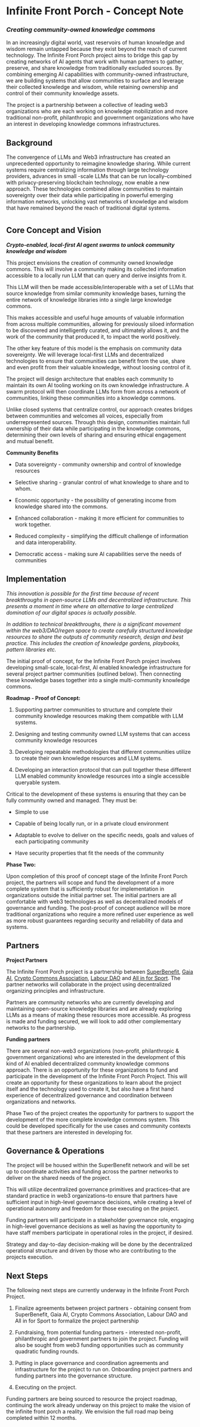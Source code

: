 # Infinite Front Porch - Concept Note

### **_Creating community-owned knowledge commons_**

In an increasingly digital world, vast reservoirs of human knowledge and wisdom remain untapped because they exist beyond the reach of current technology. The Infinite Front Porch project aims to bridge this gap by creating networks of AI agents that work with human partners to gather, preserve, and share knowledge from traditionally excluded sources. By combining emerging AI capabilities with community-owned infrastructure, we are building systems that allow communities to surface and leverage their collected knowledge and wisdom, while retaining ownership and control of their community knowledge assets. 

The project is a partnership between a collective of leading web3 organizations who are each working on knowledge mobilization and more traditional non-profit, philanthropic and government organizations who have an interest in developing knowledge commons infrastructures. 

## Background 

The convergence of LLMs and Web3 infrastructure has created an unprecedented opportunity to reimagine knowledge sharing. While current systems require centralizing information through large technology providers, advances in small -scale LLMs that can be run locally–combined with privacy-preserving blockchain technology, now enable a new approach. These technologies combined allow communities to maintain sovereignty over their data while participating in powerful emerging information networks, unlocking vast networks of knowledge and wisdom that have remained beyond the reach of traditional digital systems.

# 

## Core Concept and Vision

**_Crypto-enabled, local-first AI agent swarms to unlock community knowledge and wisdom_**

This project envisions the creation of community owned knowledge commons. This will involve a community making its collected information accessible to a locally run LLM that can query and derive insights from it. 

This LLM will then be made accessible/interoperable with a set of LLMs that source knowledge from similar community knowledge bases, turning the entire network of knowledge libraries into a single large knowledge commons. 

This makes accessible and useful huge amounts of valuable information from across multiple communities, allowing for previously siloed information to be discovered and intelligently curated, and ultimately allows it, and the work of the community that produced it, to impact the world positively.

The other key feature of this model is the emphasis on community data sovereignty. We will leverage local-first LLMs and decentralized technologies to ensure that communities can benefit from the use,  share and even profit from their valuable knowledge, without loosing control of it.

The project will design architecture that enables each community to maintain its own AI tooling working on its own knowledge infrastructure. A swarm protocol will then coordinate LLMs form from across a network of communities, linking these communities into a knowledge commons.

Unlike closed systems that centralize control, our approach creates bridges between communities and welcomes all voices, especially from underrepresented sources. Through this design, communities maintain full ownership of their data while participating in the knowledge commons, determining their own levels of sharing and ensuring ethical engagement and mutual benefit.

**Community Benefits**

- Data sovereignty - community ownership and control of knowledge resources

- Selective sharing - granular control of what knowledge to share and to whom.

- Economic opportunity - the possibility of generating income from knowledge shared into the commons.

- Enhanced collaboration - making it more efficient for communities to work together.

- Reduced complexity - simplifying the difficult challenge of information and data interoperability.

- Democratic access - making sure AI capabilities serve the needs of communities

## Implementation 

_This innovation is possible for the first time because of recent breakthroughs in open-source LLMs and decentralized infrastructure. This presents a moment in time where an alternative to large centralized domination of our digital spaces is actually possible._

_In addition to technical breakthroughs, there is a significant movement within the web3/DAO/regen space to create carefully structured knowledge resources to share the outputs of community research, design and best practice. This includes the creation of knowledge gardens, playbooks, pattern libraries etc._

The initial proof of concept, for the Infinite Front Porch project involves developing small-scale, local-first, AI enabled knowledge infrastructure for several project partner communities (outlined below). Then connecting these knowledge bases together into a single multi-community knowledge commons. 

**Roadmap - Proof of Concept:**

1. Supporting partner communities to structure and complete their community knowledge resources making them compatible with LLM systems.

2. Designing and testing community owned LLM systems that can access community knowledge resources

3. Developing repeatable methodologies that different communities utilize to create their own knowledge resources and LLM systems.

4. Developing an interaction protocol that can pull together these different LLM enabled community knowledge resources into a single accessible queryable system.

Critical to the development of these systems is ensuring that they can be fully community owned and managed. They must be:

- Simple to use

- Capable of being locally run, or in a private cloud environment

- Adaptable to evolve to deliver on the specific needs, goals and values of each participating community

- Have security properties that fit the needs of the community 

**Phase Two:**

Upon completion of this proof of concept stage of the Infinite Front Porch project, the partners will scope and fund the development of a more complete system that is sufficiently robust for implementation in organizations outside the initial partner set. The initial partners are all comfortable with web3 technologies as well as decentralized models of governance and funding. The post-proof of concept audience will be more traditional organizations who require a more refined user experience as well as more robust guarantees regarding security and reliability of data and systems. 

## Partners

**Project Partners**

The Infinite Front Porch project is a partnership between [SuperBenefit](https://app.charmverse.io/superbenefit/info-hub-8590899773427281), [Gaia AI](https://www.gaiaai.app/), [Crypto Commons Association](https://www.crypto-commons.org/), [Labour DAO](https://thelabordao.com) and [All in for Sport](https://allinforsport.org). The partner networks will collaborate in the project using decentralized organizing principles and infrastructure.  

Partners are community networks who are currently developing and maintaining open-source knowledge libraries and are already exploring LLMs as a means of making these resources more accessible. As progress is made and funding secured, we will look to add other complementary networks to the partnership. 

**Funding partners**

There are several non-web3 organizations (non-profit, philanthropic & government organizations) who are interested in the development of this kind of AI enabled decentralized community knowledge commons approach. There is an opportunity for these organizations to fund and participate in the development of the Infinite Front Porch Project. This will create an opportunity for these organizations to learn about the project itself and the technology used to create it, but also have a first hand experience of decentralized governance and coordination between organizations and networks.

Phase Two of the project creates the opportunity for partners to support the development of the more complete knowledge commons system. This could be developed specifically for the use cases and community contexts that these partners are interested in developing for. 

## Governance & Operations

The project will be housed within the SuperBenefit network and will be set up to coordinate activities and funding across the partner networks to deliver on the shared needs of the project. 

This will utilize decentralized governance primitives and practices–that are standard practice in web3 organizations–to ensure that partners have sufficient input in high-level governance decisions, while creating a level of operational autonomy and freedom for those executing on the project.  

Funding partners will participate in a stakeholder governance role, engaging in high-level governance decisions as well as having the opportunity to have staff members participate in operational roles in the project, if desired.  

Strategy and day-to-day decision-making will be done by the decentralized operational structure and driven by those who are contributing to the projects execution.  

## Next Steps

The following next steps are currently underway in the Infinite Front Porch Project. 

1. Finalize agreements between project partners - obtaining consent from SuperBenefit, Gaia AI, Crypto Commons Association, Labour DAO and All in for Sport to formalize the project partnership

2. Fundraising, from potential funding partners - interested non-profit, philanthropic and government partners to join the project. Funding will also be sought from web3 funding opportunities such as community quadratic funding rounds. 

3. Putting in place governance and coordination agreements and infrastructure for the project to run on. Onboarding project partners and funding partners into the governance structure. 

4. Executing on the project.

 

Funding partners are being sourced to resource the project roadmap, continuing the work already underway on this project to make the vision of the infinite front porch a reality. We envision the full road map being completed within 12 months.